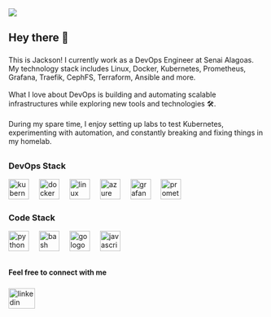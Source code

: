 <img src="https://cdn.discordapp.com/attachments/1230256320649756854/1331112218007437343/git-banner.png?ex=67906e5b&is=678f1cdb&hm=48afc3edec1ad040b0c722a546581e827a8bb386ef66a797975d1e618c97bb37&" />
<h2 align="left">Hey there 👋</h2>

###

<p align="left">This is Jackson! I currently work as a DevOps Engineer at Senai Alagoas. My technology stack includes Linux, Docker, Kubernetes, Prometheus, Grafana, Traefik, CephFS, Terraform, Ansible and more.<br><br>What I love about DevOps is building and automating scalable infrastructures while exploring new tools and technologies 🛠️.<br><br>During my spare time, I enjoy setting up labs to test Kubernetes, experimenting with automation, and constantly breaking and fixing things in my homelab.</p>

##

<div style="">
  <div align="left">
    <h3 align="left">DevOps Stack</h3>
    <div align="left">
      <img src="https://skillicons.dev/icons?i=kubernetes" height="40" alt="kubernetes logo"  />
      <img width="12" />
      <img src="https://skillicons.dev/icons?i=docker" height="40" alt="docker logo"  />
      <img width="12" />
      <img src="https://skillicons.dev/icons?i=linux" height="40" alt="linux logo"  />
      <img width="12" />
      <img src="https://skillicons.dev/icons?i=azure" height="40" alt="azure logo"  />
      <img width="12" />
      <img src="https://skillicons.dev/icons?i=grafana" height="40" alt="grafana logo"  />
      <img width="12" />
      <img src="https://skillicons.dev/icons?i=prometheus" height="40" alt="prometheus logo"  />
    </div>
  </div>
  <div align="right">
    <h3 align="left">Code Stack</h3>
    <div align="left">
      <img src="https://skillicons.dev/icons?i=py" height="40" alt="python logo"  />
      <img width="12" />
      <img src="https://skillicons.dev/icons?i=bash" height="40" alt="bash logo"  />
      <img width="12" />
      <img src="https://skillicons.dev/icons?i=go" height="40" alt="go logo"  />
      <img width="12" />
      <img src="https://skillicons.dev/icons?i=js" height="40" alt="javascript logo"  />
    </div>
  </div>
</div>

##

<h4 align="left">Feel free to connect with me</h4>

###

<div align="left">
  <a href="https://www.linkedin.com/in/jbsilv4/" target="_blank">
    <img src="https://raw.githubusercontent.com/maurodesouza/profile-readme-generator/master/src/assets/icons/social/linkedin/default.svg" width="52" height="40" alt="linkedin logo"  />
  </a>
</div>

###
